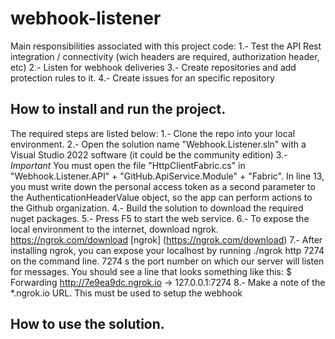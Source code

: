 # webhook-listener
Main responsibilities associated with this project code:
1.- Test the API Rest integration / connectivity (wich headers are required, authorization header, etc)
2.- Listen for webhook deliveries
3.- Create repositories and add protection rules to it.
4.- Create issues for an specific repository

## How to install and run the project.
The required steps are listed below:
1.- Clone the repo into your local environment.
2.- Open the solution name "Webhook.Listener.sln" with a Visual Studio 2022 software (it could be the community edition)
3.- *Important* You must open the file "HttpClientFabric.cs" in "Webhook.Listener.API" + "GitHub.ApiService.Module" + "Fabric". In line 13, you must write down the personal access token as a second parameter to the AuthenticationHeaderValue object, so the app can perform actions to the Github organization.
4.- Build the solution to download the required nuget packages.
5.- Press F5 to start the web service.
6.- To expose the local environment to the internet, download ngrok. https://ngrok.com/download [ngrok] (https://ngrok.com/download)
7.- After installing ngrok, you can expose your localhost by running ./ngrok http 7274 on the command line. 7274 s the port number on which our server will listen for messages. You should see a line that looks something like this: $ Forwarding    http://7e9ea9dc.ngrok.io -> 127.0.0.1:7274
8.- Make a note of the *.ngrok.io URL. This must be used to setup the webhook

## How to use the solution.